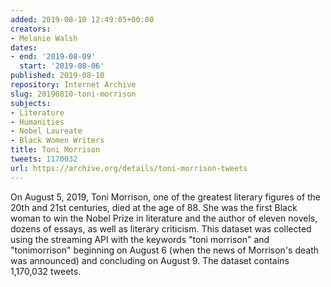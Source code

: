 ```yaml
---
added: 2019-08-10 12:49:05+00:00
creators:
- Melanie Walsh
dates:
- end: '2019-08-09'
  start: '2019-08-06'
published: 2019-08-10
repository: Internet Archive
slug: 20190810-toni-morrison
subjects:
- Literature
- Humanities
- Nobel Laureate
- Black Women Writers
title: Toni Morrison
tweets: 1170032
url: https://archive.org/details/toni-morrison-tweets
---
```


On August 5, 2019, Toni Morrison, one of the greatest literary figures of the 20th and 21st centuries, died at the age of 88. She was the first Black woman to win the Nobel Prize in literature and the author of eleven novels, dozens of essays, as well as literary criticism. This dataset was collected using the streaming API with the keywords "toni morrison" and "tonimorrison" beginning on August 6 (when the news of Morrison's death was announced) and concluding on August 9. The dataset contains 1,170,032 tweets.
